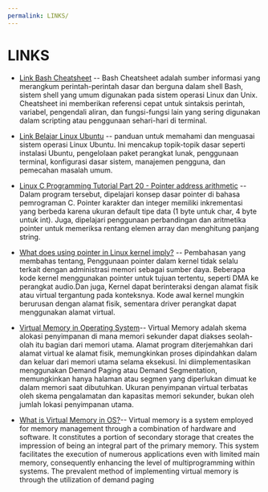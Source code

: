 ```yaml
---
permalink: LINKS/
---
```


# LINKS

* [Link Bash Cheatsheet](https://github.com/RehanSaeed/Bash-Cheat-Sheet) -- Bash Cheatsheet adalah sumber informasi yang merangkum perintah-perintah dasar dan berguna dalam shell Bash, sistem shell yang umum digunakan pada sistem operasi Linux dan Unix. Cheatsheet ini memberikan referensi cepat untuk sintaksis perintah, variabel, pengendali aliran, dan fungsi-fungsi lain yang sering digunakan dalam scripting atau penggunaan sehari-hari di terminal.
  
* [Link Belajar Linux Ubuntu](https://www.youtube.com/watch?v=g10hHk8dFi8&pp=ygUKYmVsYWphciBvcw%3D%3D) -- panduan untuk memahami dan menguasai sistem operasi Linux Ubuntu. Ini mencakup topik-topik dasar seperti instalasi Ubuntu, pengelolaan paket perangkat lunak, penggunaan terminal, konfigurasi dasar sistem, manajemen pengguna, dan pemecahan masalah umum. 
  
* [Linux C Programming Tutorial Part 20 - Pointer address arithmetic](https://www.howtoforge.com/c-programming-tutorial-part-20-pointer-address-arithmetic/) -- Dalam program tersebut, dipelajari konsep dasar pointer di bahasa pemrograman C. Pointer karakter dan integer memiliki inkrementasi yang berbeda karena ukuran default tipe data (1 byte untuk char, 4 byte untuk int). Juga, dipelajari penggunaan perbandingan dan aritmetika pointer untuk memeriksa rentang elemen array dan menghitung panjang string.
  
* [What does using pointer in Linux kernel imply?](https://softwareengineering.stackexchange.com/questions/290680/what-does-using-pointer-in-linux-kernel-imply) -- Pembahasan yang membahas tentang, Penggunaan pointer dalam kernel tidak selalu terkait dengan administrasi memori sebagai sumber daya. Beberapa kode kernel menggunakan pointer untuk tujuan tertentu, seperti DMA ke perangkat audio.Dan juga, Kernel dapat berinteraksi dengan alamat fisik atau virtual tergantung pada konteksnya. Kode awal kernel mungkin berurusan dengan alamat fisik, sementara driver perangkat dapat menggunakan alamat virtual.

* [Virtual Memory in Operating System](https://www.geeksforgeeks.org/virtual-memory-in-operating-system/)-- Virtual Memory adalah skema alokasi penyimpanan di mana memori sekunder dapat diakses seolah-olah itu bagian dari memori utama. Alamat program diterjemahkan dari alamat virtual ke alamat fisik, memungkinkan proses dipindahkan dalam dan keluar dari memori utama selama eksekusi. Ini diimplementasikan menggunakan Demand Paging atau Demand Segmentation, memungkinkan hanya halaman atau segmen yang diperlukan dimuat ke dalam memori saat dibutuhkan. Ukuran penyimpanan virtual terbatas oleh skema pengalamatan dan kapasitas memori sekunder, bukan oleh jumlah lokasi penyimpanan utama.

* [What is Virtual Memory in OS?](https://www.scaler.com/topics/operating-system/virtual-memory-in-os/)-- Virtual memory is a system employed for memory management through a combination of hardware and software. It constitutes a portion of secondary storage that creates the impression of being an integral part of the primary memory. This system facilitates the execution of numerous applications even with limited main memory, consequently enhancing the level of multiprogramming within systems. The prevalent method of implementing virtual memory is through the utilization of demand paging
